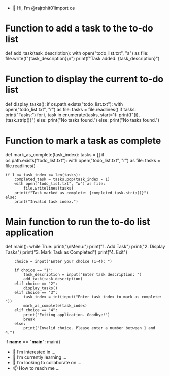 - 👋 Hi, I’m @rajrohit01import os

# Function to add a task to the to-do list
def add_task(task_description):
    with open("todo_list.txt", "a") as file:
        file.write(f"{task_description}\n")
    print(f"Task added: {task_description}")

# Function to display the current to-do list
def display_tasks():
    if os.path.exists("todo_list.txt"):
        with open("todo_list.txt", "r") as file:
            tasks = file.readlines()
            if tasks:
                print("Tasks:")
                for i, task in enumerate(tasks, start=1):
                    print(f"{i}. {task.strip()}")
            else:
                print("No tasks found.")
    else:
        print("No tasks found.")

# Function to mark a task as complete
def mark_as_complete(task_index):
    tasks = []
    if os.path.exists("todo_list.txt"):
        with open("todo_list.txt", "r") as file:
            tasks = file.readlines()

    if 1 <= task_index <= len(tasks):
        completed_task = tasks.pop(task_index - 1)
        with open("todo_list.txt", "w") as file:
            file.writelines(tasks)
        print(f"Task marked as complete: {completed_task.strip()}")
    else:
        print("Invalid task index.")

# Main function to run the to-do list application
def main():
    while True:
        print("\nMenu:")
        print("1. Add Task")
        print("2. Display Tasks")
        print("3. Mark Task as Completed")
        print("4. Exit")

        choice = input("Enter your choice (1-4): ")

        if choice == "1":
            task_description = input("Enter task description: ")
            add_task(task_description)
        elif choice == "2":
            display_tasks()
        elif choice == "3":
            task_index = int(input("Enter task index to mark as complete: "))
            mark_as_complete(task_index)
        elif choice == "4":
            print("Exiting application. Goodbye!")
            break
        else:
            print("Invalid choice. Please enter a number between 1 and 4.")

if __name__ == "__main__":
    main()

- 👀 I’m interested in ...
- 🌱 I’m currently learning ...
- 💞️ I’m looking to collaborate on ...
- 📫 How to reach me ...

<!---
rajrohit01/rajrohit01 is a ✨ special ✨ repository because its `README.md` (this file) appears on your GitHub profile.
You can click the Preview link to take a look at your changes.
--->
